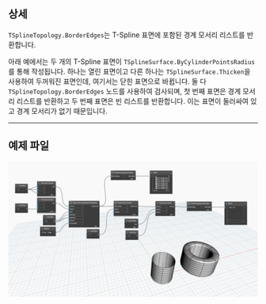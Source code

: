 ## 상세
`TSplineTopology.BorderEdges`는 T-Spline 표면에 포함된 경계 모서리 리스트를 반환합니다.

아래 예에서는 두 개의 T-Spline 표면이 `TSplineSurface.ByCylinderPointsRadius`를 통해 작성됩니다. 하나는 열린 표면이고 다른 하나는 `TSplineSurface.Thicken`을 사용하여 두꺼워진 표면인데, 여기서는 닫힌 표면으로 바뀝니다. 둘 다 `TSplineTopology.BorderEdges` 노드를 사용하여 검사되며, 첫 번째 표면은 경계 모서리 리스트를 반환하고 두 번째 표면은 빈 리스트를 반환합니다. 이는 표면이 둘러싸여 있고 경계 모서리가 없기 때문입니다.
___
## 예제 파일

![TSplineTopology.BorderEdges](./Autodesk.DesignScript.Geometry.TSpline.TSplineTopology.BorderEdges_img.jpg)
